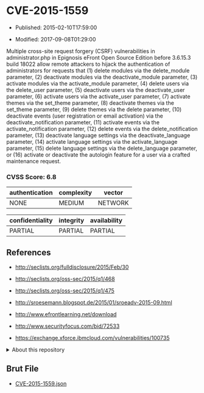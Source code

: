# CVE-2015-1559

- Published: 2015-02-10T17:59:00

- Modified: 2017-09-08T01:29:00

Multiple cross-site request forgery (CSRF) vulnerabilities in administrator.php in Epignosis eFront Open Source Edition before 3.6.15.3 build 18022 allow remote attackers to hijack the authentication of administrators for requests that (1) delete modules via the delete_module parameter, (2) deactivate modules via the deactivate_module parameter, (3) activate modules via the activate_module parameter, (4) delete users via the delete_user parameter, (5) deactivate users via the deactivate_user parameter, (6) activate users via the activate_user parameter, (7) activate themes via the set_theme parameter, (8) deactivate themes via the set_theme parameter, (9) delete themes via the delete parameter, (10) deactivate events (user registration or email activation) via the deactivate_notification parameter, (11) activate events via the activate_notification parameter, (12) delete events via the delete_notification parameter, (13) deactivate language settings via the deactivate_language parameter, (14) activate language settings via the activate_language parameter, (15) delete language settings via the delete_language parameter, or (16) activate or deactivate the autologin feature for a user via a crafted maintenance request.

### CVSS Score: **6.8**

| authentication | complexity | vector |
| --- | --- | --- |
| NONE | MEDIUM | NETWORK |

| confidentiality | integrity | availability |
| --- | --- | --- |
| PARTIAL | PARTIAL | PARTIAL |

## References

* http://seclists.org/fulldisclosure/2015/Feb/30

* http://seclists.org/oss-sec/2015/q1/468

* http://seclists.org/oss-sec/2015/q1/475

* http://sroesemann.blogspot.de/2015/01/sroeadv-2015-09.html

* http://www.efrontlearning.net/download

* http://www.securityfocus.com/bid/72533

* https://exchange.xforce.ibmcloud.com/vulnerabilities/100735

<details>
<summary>About this repository</summary> 

  This repository is part of the project [Live Hack CVE](https://github.com/Live-Hack-CVE). Main website can be found [www.live-hack.org](https://www.live-hack.org) 
  
  Made by [Sn0wAlice](https://github.com/Sn0wAlice) for the people that care about security and need to have a feed of the latest CVEs. Hope you enjoy it, don't forget to star the repo and follow me on [Twitter](https://twitter.com/Sn0wAlice) and [Github](https://github.com/Sn0wAlice). And that is my [personnal website](https://www.alice-snow.me/)

  - [Home Page](https://github.com/Live-Hack-CVE)
  - [Framework](https://github.com/Live-Hack-CVE/cve-framework)
  - [CVE database](https://github.com/Live-Hack-CVE/full_database)
  - [Changelog](https://github.com/Live-Hack-CVE/Changelog)
</details>

## Brut File

* [CVE-2015-1559.json](https://raw.githubusercontent.com/Live-Hack-CVE/full_database/main/cves/2015/CVE-2015-1559.json)

